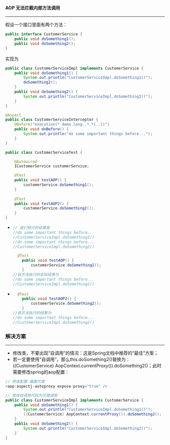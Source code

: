 #### AOP 无法拦截内部方法调用

---

假设一个接口里面有两个方法：

```java
public interface CustomerService {  
    public void doSomething1();  
    public void doSomething2();  
}  
```

实现为

```java
public class CustomerServiceImpl implements CustomerService {  
    public void doSomething1() {  
        System.out.println("CustomerServiceImpl.doSomething1()");  
        doSomething2();  
    }  
    public void doSomething2() {  
        System.out.println("CustomerServiceImpl.doSomething2()");  
    }  
}  
```

```java
@Aspect
public class CustomerServiceInterceptor {
    @Before("execution(* demo.long..*.*(..))")
    public void doBefore() {
        System.out.println("do some important things before..."); 
    }
}
```



```java
public class CustomerServiceTest {

    @Autowired
    ICustomerService customerService;

    @Test
    public void testAOP() {
        customerService.doSomething1(); 
    }
    
    @Test
    public void testAOP2() {
        customerService.doSomething2();
    }
}
```

* ```java
  // 我们预计的结果是
  //do some important things before...
  //CustomerServiceImpl.doSomething1()
  //do some important things before...
  //CustomerServiceImpl.doSomething2()
  
  	@Test
      public void testAOP() {
          customerService.doSomething1(); 
      }
  //该方法执行的实际结果为
  //do some important things before...
  //CustomerServiceImpl.doSomething1()
  ```

* ```java
  	@Test
      public void testAOP2() {
          customerService.doSomething2();
      }
  //该方法执行的结果为
  //do some important things before...
  //CustomerServiceImpl.doSomething2()
  ```



### 解决方案

---

* 修改类，不要出现“自调用”的情况：这是Spring文档中推荐的“最佳”方案；
* 若一定要使用“自调用”，那么this.doSomething2()替换为：((CustomerService) AopContext.currentProxy()).doSomething2()；此时需要修改spring的aop配置：

```java
// 修改配置 暴露代理
<aop:aspectj-autoproxy expose-proxy="true" />

// 修改自调用代码为代理调用
public class CustomerServiceImpl implements CustomerService {  
    public void doSomething1() {  
        System.out.println("CustomerServiceImpl.doSomething1()");  
        ((CustomerService) AopContext.currentProxy()).doSomething2();
    }  
    public void doSomething2() {  
        System.out.println("CustomerServiceImpl.doSomething2()");  
    }  
}  
```

